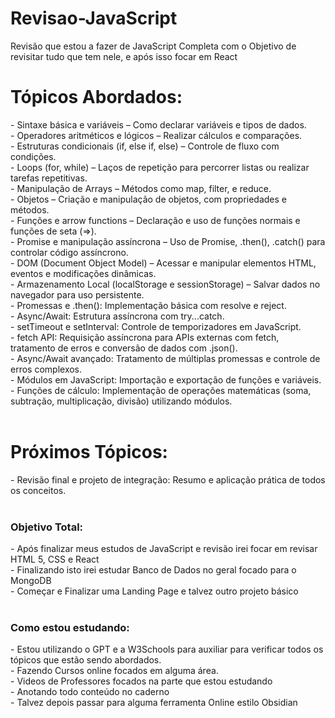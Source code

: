 # Revisao-JavaScript
Revisão que estou a fazer de JavaScript Completa com o Objetivo de revisitar tudo que tem nele, e após isso focar em React

<h1>Tópicos Abordados:</h1>
- Sintaxe básica e variáveis – Como declarar variáveis e tipos de dados. <br>
- Operadores aritméticos e lógicos – Realizar cálculos e comparações. <br>
- Estruturas condicionais (if, else if, else) – Controle de fluxo com condições. <br>
- Loops (for, while) – Laços de repetição para percorrer listas ou realizar tarefas repetitivas. <br>
- Manipulação de Arrays – Métodos como map, filter, e reduce. <br>
- Objetos – Criação e manipulação de objetos, com propriedades e métodos. <br>
- Funções e arrow functions – Declaração e uso de funções normais e funções de seta (=>). <br>
- Promise e manipulação assíncrona – Uso de Promise, .then(), .catch() para controlar código assíncrono. <br>
- DOM (Document Object Model) – Acessar e manipular elementos HTML, eventos e modificações dinâmicas. <br>
- Armazenamento Local (localStorage e sessionStorage) – Salvar dados no navegador para uso persistente. <br>
- Promessas e .then(): Implementação básica com resolve e reject. <br>
- Async/Await: Estrutura assíncrona com try...catch. <br>
- setTimeout e setInterval: Controle de temporizadores em JavaScript. <br>
- fetch API: Requisição assíncrona para APIs externas com fetch, tratamento de erros e conversão de dados com .json(). <br>
- Async/Await avançado: Tratamento de múltiplas promessas e controle de erros complexos. <br>
- Módulos em JavaScript: Importação e exportação de funções e variáveis. <br>
- Funções de cálculo: Implementação de operações matemáticas (soma, subtração, multiplicação, divisão) utilizando módulos. <br>
<br>

<h1>Próximos Tópicos:</h1>
- Revisão final e projeto de integração: Resumo e aplicação prática de todos os conceitos. <br>
<br>

<h3>Objetivo Total:</h3>
- Após finalizar meus estudos de JavaScript e revisão irei focar em revisar HTML 5, CSS e React <br>
- Finalizando isto irei estudar Banco de Dados no geral focado para o MongoDB <br>
- Começar e Finalizar uma Landing Page e talvez outro projeto básico <br>
<br>

<h3>Como estou estudando: </h3>
- Estou utilizando o GPT e a W3Schools para auxiliar para verificar todos os tópicos que estão sendo abordados. <br>
- Fazendo Cursos online focados em alguma área. <br>
- Videos de Professores focados na parte que estou estudando <br>
- Anotando todo conteúdo no caderno <br>
- Talvez depois passar para alguma ferramenta Online estilo Obsidian <br>

